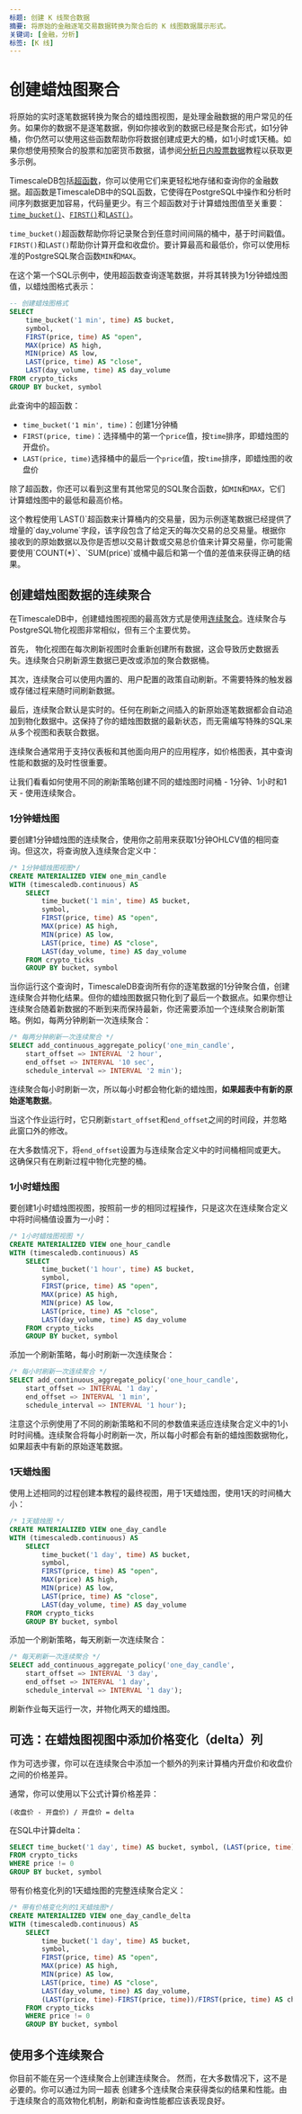 ```yaml
---
标题: 创建 K 线聚合数据
摘要: 将原始的金融逐笔交易数据转换为聚合后的 K 线图数据展示形式。
关键词: [金融，分析]
标签: [K 线]
---
```


# 创建蜡烛图聚合

将原始的实时逐笔数据转换为聚合的蜡烛图视图，是处理金融数据的用户常见的任务。如果你的数据不是逐笔数据，例如你接收到的数据已经是聚合形式，如1分钟桶，你仍然可以使用这些函数帮助你将数据创建成更大的桶，如1小时或1天桶。如果你想使用预聚合的股票和加密货币数据，请参阅[分析日内股票数据][intraday-tutorial]教程以获取更多示例。

TimescaleDB包括[超函数][hyperfunctions]，你可以使用它们来更轻松地存储和查询你的金融数据。超函数是TimescaleDB中的SQL函数，它使得在PostgreSQL中操作和分析时间序列数据更加容易，代码量更少。有三个超函数对于计算蜡烛图值至关重要：[`time_bucket()`][time-bucket]、[`FIRST()`][first]和[`LAST()`][last]。

`time_bucket()`超函数帮助你将记录聚合到任意时间间隔的桶中，基于时间戳值。`FIRST()`和`LAST()`帮助你计算开盘和收盘价。要计算最高和最低价，你可以使用标准的PostgreSQL聚合函数`MIN`和`MAX`。

在这个第一个SQL示例中，使用超函数查询逐笔数据，并将其转换为1分钟蜡烛图值，以蜡烛图格式表示：

```sql
-- 创建蜡烛图格式
SELECT
    time_bucket('1 min', time) AS bucket,
    symbol,
    FIRST(price, time) AS "open",
    MAX(price) AS high,
    MIN(price) AS low,
    LAST(price, time) AS "close",
    LAST(day_volume, time) AS day_volume
FROM crypto_ticks
GROUP BY bucket, symbol
```

此查询中的超函数：

*   `time_bucket('1 min', time)`：创建1分钟桶
*   `FIRST(price, time)`：选择桶中的第一个`price`值，按`time`排序，即蜡烛图的开盘价。
*   `LAST(price, time)`选择桶中的最后一个`price`值，按`time`排序，即蜡烛图的收盘价

除了超函数，你还可以看到这里有其他常见的SQL聚合函数，如`MIN`和`MAX`，它们计算蜡烛图中的最低和最高价格。

<Highlight type="note">
这个教程使用`LAST()`超函数来计算桶内的交易量，因为示例逐笔数据已经提供了增量的`day_volume`字段，该字段包含了给定天的每次交易的总交易量。根据你接收到的原始数据以及你是否想以交易计数或交易总价值来计算交易量，你可能需要使用`COUNT(*)`、`SUM(price)`或桶中最后和第一个值的差值来获得正确的结果。
</Highlight>

## 创建蜡烛图数据的连续聚合

在TimescaleDB中，创建蜡烛图视图的最高效方式是使用[连续聚合][caggs]。连续聚合与PostgreSQL物化视图非常相似，但有三个主要优势。

首先，
物化视图在每次刷新视图时会重新创建所有数据，这会导致历史数据丢失。连续聚合只刷新源生数据已更改或添加的聚合数据桶。

其次，连续聚合可以使用内置的、用户配置的政策自动刷新。不需要特殊的触发器或存储过程来随时间刷新数据。

最后，连续聚合默认是实时的。任何在刷新之间插入的新原始逐笔数据都会自动追加到物化数据中。这保持了你的蜡烛图数据的最新状态，而无需编写特殊的SQL来从多个视图和表联合数据。

连续聚合通常用于支持仪表板和其他面向用户的应用程序，如价格图表，其中查询性能和数据的及时性很重要。

让我们看看如何使用不同的刷新策略创建不同的蜡烛图时间桶 - 1分钟、1小时和1天 - 使用连续聚合。

### 1分钟蜡烛图

要创建1分钟蜡烛图的连续聚合，使用你之前用来获取1分钟OHLCV值的相同查询。但这次，将查询放入连续聚合定义中：

```sql
/* 1分钟蜡烛图视图*/
CREATE MATERIALIZED VIEW one_min_candle
WITH (timescaledb.continuous) AS
    SELECT
        time_bucket('1 min', time) AS bucket,
        symbol,
        FIRST(price, time) AS "open",
        MAX(price) AS high,
        MIN(price) AS low,
        LAST(price, time) AS "close",
        LAST(day_volume, time) AS day_volume
    FROM crypto_ticks
    GROUP BY bucket, symbol
```

当你运行这个查询时，TimescaleDB查询所有你的逐笔数据的1分钟聚合值，创建连续聚合并物化结果。但你的蜡烛图数据只物化到了最后一个数据点。如果你想让连续聚合随着新数据的不断到来而保持最新，你还需要添加一个连续聚合刷新策略。例如，每两分钟刷新一次连续聚合：

```sql
/* 每两分钟刷新一次连续聚合 */
SELECT add_continuous_aggregate_policy('one_min_candle',
    start_offset => INTERVAL '2 hour',
    end_offset => INTERVAL '10 sec',
    schedule_interval => INTERVAL '2 min');
```

连续聚合每小时刷新一次，所以每小时都会物化新的蜡烛图，**如果超表中有新的原始逐笔数据**。

当这个作业运行时，它只刷新`start_offset`和`end_offset`之间的时间段，并忽略此窗口外的修改。

在大多数情况下，将`end_offset`设置为与连续聚合定义中的时间桶相同或更大。这确保只有在刷新过程中物化完整的桶。

### 1小时蜡烛图

要创建1小时蜡烛图视图，按照前一步的相同过程操作，只是这次在连续聚合定义中将时间桶值设置为一小时：

```sql
/* 1小时蜡烛图视图 */
CREATE MATERIALIZED VIEW one_hour_candle
WITH (timescaledb.continuous) AS
    SELECT
        time_bucket('1 hour', time) AS bucket,
        symbol,
        FIRST(price, time) AS "open",
        MAX(price) AS high,
        MIN(price) AS low,
        LAST(price, time) AS "close",
        LAST(day_volume, time) AS day_volume
    FROM crypto_ticks
    GROUP BY bucket, symbol
```

添加一个刷新策略，每小时刷新一次连续聚合：

```sql
/* 每小时刷新一次连续聚合 */
SELECT add_continuous_aggregate_policy('one_hour_candle',
    start_offset => INTERVAL '1 day',
    end_offset => INTERVAL '1 min',
    schedule_interval => INTERVAL '1 hour');
```

注意这个示例使用了不同的刷新策略和不同的参数值来适应连续聚合定义中的1小时时间桶。连续聚合将每小时刷新一次，所以每小时都会有新的蜡烛图数据物化，如果超表中有新的原始逐笔数据。

### 1天蜡烛图

使用上述相同的过程创建本教程的最终视图，用于1天蜡烛图，使用1天的时间桶大小：

```sql
/* 1天蜡烛图 */
CREATE MATERIALIZED VIEW one_day_candle
WITH (timescaledb.continuous) AS
    SELECT
        time_bucket('1 day', time) AS bucket,
        symbol,
        FIRST(price, time) AS "open",
        MAX(price) AS high,
        MIN(price) AS low,
        LAST(price, time) AS "close",
        LAST(day_volume, time) AS day_volume
    FROM crypto_ticks
    GROUP BY bucket, symbol
```

添加一个刷新策略，每天刷新一次连续聚合：

```sql
/* 每天刷新一次连续聚合 */
SELECT add_continuous_aggregate_policy('one_day_candle',
    start_offset => INTERVAL '3 day',
    end_offset => INTERVAL '1 day',
    schedule_interval => INTERVAL '1 day');
```

刷新作业每天运行一次，并物化两天的蜡烛图。

## 可选：在蜡烛图视图中添加价格变化（delta）列

作为可选步骤，你可以在连续聚合中添加一个额外的列来计算桶内开盘价和收盘价之间的价格差异。

通常，你可以使用以下公式计算价格差异：

```text
(收盘价 - 开盘价) / 开盘价 = delta
```

在SQL中计算delta：

```sql
SELECT time_bucket('1 day', time) AS bucket, symbol, (LAST(price, time)-FIRST(price, time))/FIRST(price, time) AS change_pct
FROM crypto_ticks
WHERE price != 0
GROUP BY bucket, symbol
```

带有价格变化列的1天蜡烛图的完整连续聚合定义：

```sql
/* 带有价格变化列的1天蜡烛图*/
CREATE MATERIALIZED VIEW one_day_candle_delta
WITH (timescaledb.continuous) AS
    SELECT
        time_bucket('1 day', time) AS bucket,
        symbol,
        FIRST(price, time) AS "open",
        MAX(price) AS high,
        MIN(price) AS low,
        LAST(price, time) AS "close",
        LAST(day_volume, time) AS day_volume,
        (LAST(price, time)-FIRST(price, time))/FIRST(price, time) AS change_pct
    FROM crypto_ticks
    WHERE price != 0
    GROUP BY bucket, symbol
```

## 使用多个连续聚合

你目前不能在另一个连续聚合上创建连续聚合。
然而，在大多数情况下，这不是必要的。你可以通过为同一超表
创建多个连续聚合来获得类似的结果和性能。由于连续聚合的高效物化机制，刷新和查询性能都应该表现良好。

[caggs]: /use-timescale/:currentVersion:/continuous-aggregates/
[first]: /api/:currentVersion:/hyperfunctions/first/
[hyperfunctions]: /api/:currentVersion:/hyperfunctions/
[intraday-tutorial]: /tutorials/:currentVersion:/
[last]: /api/:currentVersion:/hyperfunctions/last/
[time-bucket]: /api/:currentVersion:/hyperfunctions/time_bucket/

